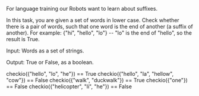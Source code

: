 For language training our Robots want to learn about suffixes.

In this task, you are given a set of words in lower case. Check whether there is a pair of 
words, such that one word is the end of another (a suffix of another). For example: {"hi",
"hello", "lo"} -- "lo" is the end of "hello", so the result is True.

Input: Words as a set of strings.

Output: True or False, as a boolean.

checkio({"hello", "lo", "he"}) == True
checkio({"hello", "la", "hellow", "cow"}) == False
checkio({"walk", "duckwalk"}) == True
checkio({"one"}) == False
checkio({"helicopter", "li", "he"}) == False